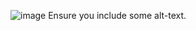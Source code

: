 ![image](https://user-images.githubusercontent.com/102420984/161257572-2a6d4102-9ece-4eb7-b892-ee702aad67a2.png)
 Ensure you include some alt-text.
